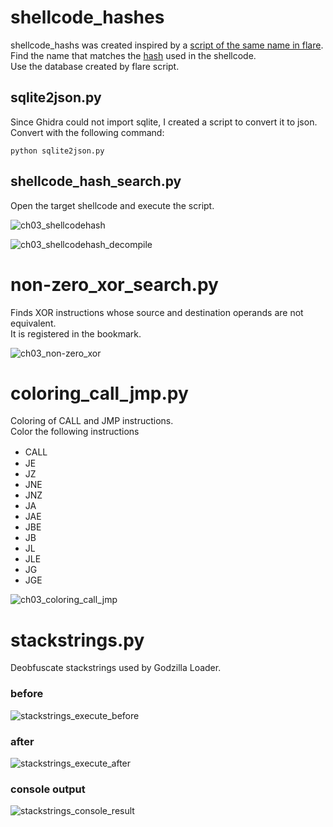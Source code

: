 # shellcode_hashes

shellcode_hashs was created inspired by a [script of the same name in flare](https://github.com/fireeye/flare-ida/tree/master/shellcode_hashes).   
Find the name that matches the [hash](https://www.fireeye.com/blog/threat-research/2012/11/precalculated-string-hashes-reverse-engineering-shellcode.html) used in the shellcode.  
Use the database created by flare script.

## sqlite2json.py
Since Ghidra could not import sqlite, I created a script to convert it to json.  
Convert with the following command:
```
python sqlite2json.py
```

## shellcode_hash_search.py

Open the target shellcode and execute the script.

![ch03_shellcodehash](https://user-images.githubusercontent.com/18203311/64575824-a5bf6700-d3b0-11e9-8294-c6b045c127a5.png)


![ch03_shellcodehash_decompile](https://user-images.githubusercontent.com/18203311/64575814-9c35ff00-d3b0-11e9-8cb8-3b686ae553a9.png)

# non-zero_xor_search.py
Finds XOR instructions whose source and destination operands are not equivalent.  
It is registered in the bookmark.

![ch03_non-zero_xor](https://user-images.githubusercontent.com/18203311/64575818-9fc98600-d3b0-11e9-8732-bccf8d0e3c1f.png)

# coloring_call_jmp.py

Coloring of CALL and JMP instructions.  
Color the following instructions
 * CALL　 
 * JE
 * JZ
 * JNE
 * JNZ
 * JA
 * JAE
 * JBE
 * JB
 * JL
 * JLE
 * JG
 * JGE

![ch03_coloring_call_jmp](https://user-images.githubusercontent.com/18203311/64575795-87596b80-d3b0-11e9-847b-f46ab6aefa4b.png)

# stackstrings.py

Deobfuscate stackstrings used by Godzilla Loader.

### before
![stackstrings_execute_before](https://user-images.githubusercontent.com/18203311/65371013-13fe0680-dc9a-11e9-910a-37329767a26a.png)

### after
![stackstrings_execute_after](https://user-images.githubusercontent.com/18203311/65371015-15c7ca00-dc9a-11e9-80c2-5028a8c3d03f.png)

### console output
![stackstrings_console_result](https://user-images.githubusercontent.com/18203311/65371016-16f8f700-dc9a-11e9-981c-552a7e9152a4.png)
